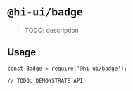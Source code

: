 # `@hi-ui/badge`

> TODO: description

## Usage

```
const Badge = require('@hi-ui/badge');

// TODO: DEMONSTRATE API
```
